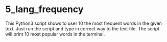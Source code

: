 # 5_lang_frequency
This Python3 script shows to user 10 the most frequent words in the given text.
Just run the script and type in correct way to the text file. The script will print 10 most popular words in the terminal.